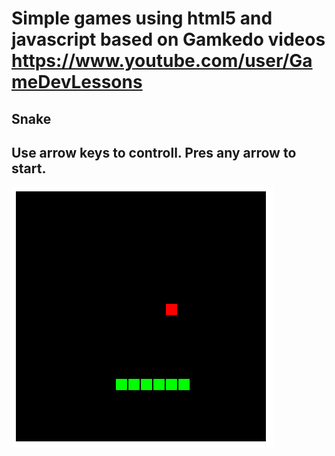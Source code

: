 # Simple games using html5 and javascript based on Gamkedo videos https://www.youtube.com/user/GameDevLessons

## Snake
## Use arrow keys to controll. Pres any arrow to start.

![alt Screen of chart](screen.png)